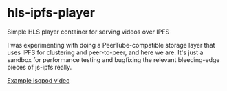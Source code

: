 # hls-ipfs-player

Simple HLS player container for serving videos over IPFS

I was experimenting with doing a PeerTube-compatible storage layer that uses IPFS for clustering and peer-to-peer, and here we are. It's just a sandbox for performance testing and bugfixing the relevant bleeding-edge pieces of js-ipfs really.

[Example isopod video](https://bafybeiazp72e676hmvvyabuueuomdhhuj5j42iq6qycetkbkv5sxh4fcum.ipfs.cf-ipfs.com)
